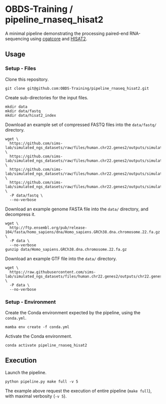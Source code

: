 # OBDS-Training / pipeline_rnaseq_hisat2

A minimal pipeline demonstrating the processing paired-end RNA-sequencing using [cgatcore][link-cgatcore] and [HISAT2][link-hisat2].

## Usage

### Setup - Files

Clone this repository.

```
git clone git@github.com:OBDS-Training/pipeline_rnaseq_hisat2.git
```

Create sub-directories for the input files.

```
mkdir data
mkdir data/fastq
mkdir data/hisat2_index
```

Download an example set of compressed FASTQ files into the `data/fastq/` directory.

```
wget \
  https://github.com/sims-lab/simulated_ngs_datasets/raw/files/human.chr22.genes2/outputs/simulated_reads/sample_01_R1.fastq.gz \
  https://github.com/sims-lab/simulated_ngs_datasets/raw/files/human.chr22.genes2/outputs/simulated_reads/sample_01_R2.fastq.gz \
  https://github.com/sims-lab/simulated_ngs_datasets/raw/files/human.chr22.genes2/outputs/simulated_reads/sample_02_R1.fastq.gz \
  https://github.com/sims-lab/simulated_ngs_datasets/raw/files/human.chr22.genes2/outputs/simulated_reads/sample_02_R2.fastq.gz \
  -P data/fastq \
  --no-verbose
```

Download an example genome FASTA file into the `data/` directory, and decompress it.

```
wget \
  http://ftp.ensembl.org/pub/release-104/fasta/homo_sapiens/dna/Homo_sapiens.GRCh38.dna.chromosome.22.fa.gz \
  -P data \
  --no-verbose
gunzip data/Homo_sapiens.GRCh38.dna.chromosome.22.fa.gz
```

Download an example GTF file into the `data/` directory.

```
wget \
  https://raw.githubusercontent.com/sims-lab/simulated_ngs_datasets/files/human.chr22.genes2/outputs/chr22.genes2.gtf \
  -P data \
  --no-verbose
```

### Setup - Environment

Create the Conda environment expected by the pipeline, using the `conda.yml`.

```
mamba env create -f conda.yml
```

Activate the Conda environment.

```
conda activate pipeline_rnaseq_hisat2
```

## Execution

Launch the pipeline.

```
python pipeline.py make full -v 5
```

The example above request the execution of entire pipeline (`make full`),
with maximal verbosity (`-v 5`).

[link-cgatcore]: https://github.com/cgat-developers/cgat-core
[link-hisat2]: http://www.ccb.jhu.edu/software/hisat/index.shtml
